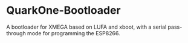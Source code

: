 # QuarkOne-Bootloader
A bootloader for XMEGA based on LUFA and xboot, with a serial pass-through mode for programming the ESP8266.
